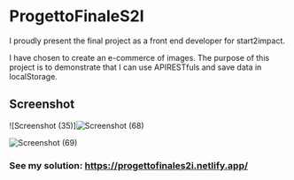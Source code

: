 # ProgettoFinaleS2I

I proudly present the final project as a front end developer for start2impact.

I have chosen to create an e-commerce of images. The purpose of this project is to demonstrate that I can use APIRESTfuls and save data in localStorage.






## Screenshot




![Screenshot (35)]![Screenshot (68)](https://user-images.githubusercontent.com/85753606/160388686-c3583abf-f025-4034-9bb7-31935b3d296b.png)





![Screenshot (69)](https://user-images.githubusercontent.com/85753606/160388721-69ce7730-599f-4a47-abda-79e68aae7151.png)






### See my solution: https://progettofinales2i.netlify.app/
